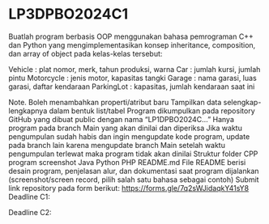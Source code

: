 # LP3DPBO2024C1
Buatlah program berbasis OOP menggunakan bahasa pemrograman C++ dan Python  yang mengimplementasikan konsep inheritance, composition, dan array of object pada kelas-kelas tersebut:

Vehicle : plat nomor, merk, tahun produksi, warna
Car : jumlah kursi, jumlah pintu
Motorcycle : jenis motor, kapasitas tangki
Garage : nama garasi, luas garasi, daftar kendaraan
ParkingLot : kapasitas, jumlah kendaraan saat ini

Note. 
Boleh menambahkan properti/atribut baru
Tampilkan data selengkap-lengkapnya dalam bentuk list/tabel
Program dikumpulkan pada repository GitHub yang dibuat public dengan nama “LP1DPBO2024C…” 
Hanya program pada branch Main yang akan dinilai dan diperiksa 
Jika waktu pengumpulan sudah habis dan ingin mengupdate kode program, update pada branch lain karena mengupdate branch Main setelah waktu pengumpulan terlewat maka program tidak akan dinilai 
Struktur folder 
CPP 
program
screenshot
Java
Python
PHP
README.md 
File README berisi desain program, penjelasan alur, dan dokumentasi saat program dijalankan (screenshot/screen record, pilih salah satu bahasa sebagai contoh) 
Submit link repository pada form berikut: https://forms.gle/7q2sWJidaqkY41sY8
Deadline C1:


Deadline C2:



